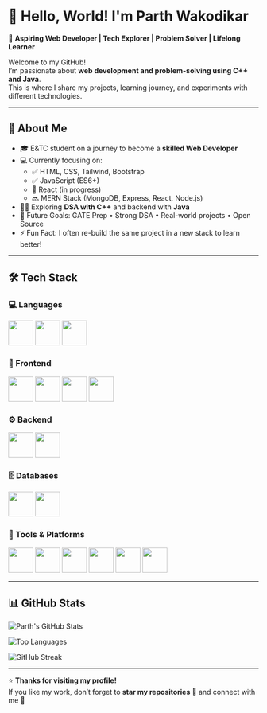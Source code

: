 # 👋 Hello, World! I'm Parth Wakodikar  

🚀 **Aspiring Web Developer | Tech Explorer | Problem Solver | Lifelong Learner**  

Welcome to my GitHub!  
I’m passionate about **web development and problem-solving using C++ and Java**.  
This is where I share my projects, learning journey, and experiments with different technologies.  

---

## 🌟 About Me  
- 🎓 E&TC student on a journey to become a **skilled Web Developer**  
- 💻 Currently focusing on:  
  - ✅ HTML, CSS, Tailwind, Bootstrap  
  - ✅ JavaScript (ES6+)  
  - 🔄 React (in progress)  
  - 🔜 MERN Stack (MongoDB, Express, React, Node.js)  
- 🧑‍💻 Exploring **DSA with C++** and backend with **Java**  
- 🎯 Future Goals: GATE Prep • Strong DSA • Real-world projects • Open Source  
- ⚡ Fun Fact: I often re-build the same project in a new stack to learn better!  

---

## 🛠️ Tech Stack  

### 💻 Languages  
<p>
  <img src="https://cdn.jsdelivr.net/gh/devicons/devicon/icons/cplusplus/cplusplus-original.svg" width="50" height="50" />
  <img src="https://cdn.jsdelivr.net/gh/devicons/devicon/icons/java/java-original.svg" width="50" height="50" />
  <img src="https://cdn.jsdelivr.net/gh/devicons/devicon/icons/javascript/javascript-original.svg" width="50" height="50" />
</p>  

### 🎨 Frontend  
<p>
  <img src="https://cdn.jsdelivr.net/gh/devicons/devicon/icons/html5/html5-original.svg" width="50" height="50" />
  <img src="https://cdn.jsdelivr.net/gh/devicons/devicon/icons/css3/css3-original.svg" width="50" height="50" />
  <img src="https://cdn.jsdelivr.net/gh/devicons/devicon/icons/bootstrap/bootstrap-original.svg" width="50" height="50" />
  <img src="https://cdn.jsdelivr.net/gh/devicons/devicon/icons/react/react-original.svg" width="50" height="50" />
</p>  

### ⚙️ Backend  
<p>
  <img src="https://cdn.jsdelivr.net/gh/devicons/devicon/icons/nodejs/nodejs-original.svg" width="50" height="50" />
  <img src="https://cdn.jsdelivr.net/gh/devicons/devicon/icons/express/express-original.svg" width="50" height="50" />
</p>  

### 🗄️ Databases  
<p>
  <img src="https://cdn.jsdelivr.net/gh/devicons/devicon/icons/mysql/mysql-original.svg" width="50" height="50" />
  <img src="https://cdn.jsdelivr.net/gh/devicons/devicon/icons/mongodb/mongodb-original.svg" width="50" height="50" />
</p>  

### 🔧 Tools & Platforms  
<p>
  <img src="https://cdn.jsdelivr.net/gh/devicons/devicon/icons/git/git-original.svg" width="50" height="50" />
  <img src="https://cdn.jsdelivr.net/gh/devicons/devicon/icons/github/github-original.svg" width="50" height="50" />
  <img src="https://cdn.jsdelivr.net/gh/devicons/devicon/icons/vscode/vscode-original.svg" width="50" height="50" />
  <img src="https://cdn.jsdelivr.net/gh/devicons/devicon/icons/intellij/intellij-original.svg" width="50" height="50" />
  <img src="https://cdn.jsdelivr.net/gh/devicons/devicon/icons/netlify/netlify-original.svg" width="50" height="50" />
  <img src="https://cdn.jsdelivr.net/gh/devicons/devicon/icons/vercel/vercel-original.svg" width="50" height="50" />
</p>  

---

## 📊 GitHub Stats  

![Parth's GitHub Stats](https://github-readme-stats.vercel.app/api?username=parthwebde12&show_icons=true&theme=tokyonight)  

![Top Languages](https://github-readme-stats.vercel.app/api/top-langs/?username=parthwebde12&layout=compact&theme=tokyonight)  

![GitHub Streak](https://streak-stats.demolab.com/?user=parthwebde12&theme=tokyonight)
  

---



⭐ **Thanks for visiting my profile!**  
If you like my work, don’t forget to **star my repositories** 🌟 and connect with me 🚀

